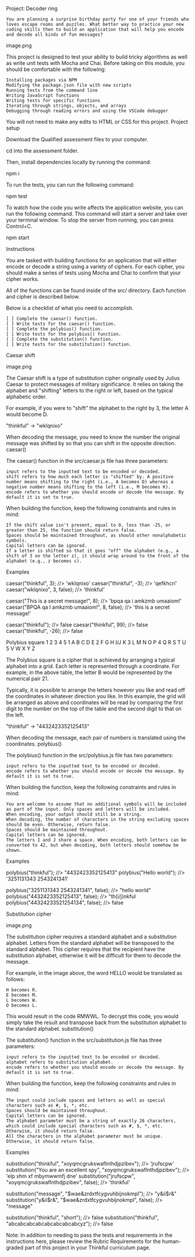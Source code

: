 Project: Decoder ring

    You are planning a surprise birthday party for one of your friends who loves escape rooms and puzzles. What better way to practice your new coding skills then to build an application that will help you encode and decode all kinds of fun messages?

image.png

This project is designed to test your ability to build tricky algorithms as well as write unit tests with Mocha and Chai. Before taking on this module, you should be comfortable with the following:

    Installing packages via NPM
    Modifying the package.json file with new scripts
    Running tests from the command line
    Writing JavaScript functions
    Writing tests for specific functions
    Iterating through strings, objects, and arrays
    Debugging through reading errors and using the VSCode debugger

You will not need to make any edits to HTML or CSS for this project.
Project setup

Download the Qualified assessment files to your computer.

cd into the assessment folder.

Then, install dependencies locally by running the command:

npm i

To run the tests, you can run the following command:

npm test

To watch how the code you write affects the application website, you can run the following command. This command will start a server and take over your terminal window. To stop the server from running, you can press Control+C.

npm start

Instructions

You are tasked with building functions for an application that will either encode or decode a string using a variety of ciphers. For each cipher, you should make a series of tests using Mocha and Chai to confirm that your cipher works.

All of the functions can be found inside of the src/ directory. Each function and cipher is described below.

Below is a checklist of what you need to accomplish.

    [ ] Complete the caesar() function.
    [ ] Write tests for the caesar() function.
    [ ] Complete the polybius() function.
    [ ] Write tests for the polybius() function.
    [ ] Complete the substitution() function.
    [ ] Write tests for the substitution() function.

Caesar shift

image.png

The Caesar shift is a type of substitution cipher originally used by Julius Caesar to protect messages of military significance. It relies on taking the alphabet and "shifting" letters to the right or left, based on the typical alphabetic order.

For example, if you were to "shift" the alphabet to the right by 3, the letter A would become D.

"thinkful" -> "wklqnixo"

When decoding the message, you need to know the number the original message was shifted by so that you can shift in the opposite direction.
caesar()

The caesar() function in the src/caesar.js file has three parameters:

    input refers to the inputted text to be encoded or decoded.
    shift refers to how much each letter is "shifted" by. A positive number means shifting to the right (i.e., A becomes D) whereas a negative number means shifting to the left (i.e., M becomes K).
    encode refers to whether you should encode or decode the message. By default it is set to true.

When building the function, keep the following constraints and rules in mind:

    If the shift value isn't present, equal to 0, less than -25, or greater than 25, the function should return false.
    Spaces should be maintained throughout, as should other nonalphabetic symbols.
    Capital letters can be ignored.
    If a letter is shifted so that it goes "off" the alphabet (e.g., a shift of 3 on the letter z), it should wrap around to the front of the alphabet (e.g., z becomes c).

Examples

caesar("thinkful", 3); //> 'wklqnixo'
caesar("thinkful", -3); //> 'qefkhcri'
caesar("wklqnixo", 3, false); //> 'thinkful'

caesar("This is a secret message!", 8); //> 'bpqa qa i amkzmb umaaiom!'
caesar("BPQA qa I amkzmb umaaiom!", 8, false); //> 'this is a secret message!'

caesar("thinkful"); //> false
caesar("thinkful", 99); //> false
caesar("thinkful", -26); //> false

Polybius square
	1 	2 	3 	4 	5
1 	A 	B 	C 	D 	E
2 	F 	G 	H 	I/J 	K
3 	L 	M 	N 	O 	P
4 	Q 	R 	S 	T 	U
5 	V 	W 	X 	Y 	Z

The Polybius square is a cipher that is achieved by arranging a typical alphabet into a grid. Each letter is represented through a coordinate. For example, in the above table, the letter B would be represented by the numerical pair 21.

Typically, it is possible to arrange the letters however you like and read off the coordinates in whatever direction you like. In this example, the grid will be arranged as above and coordinates will be read by comparing the first digit to the number on the top of the table and the second digit to that on the left.

"thinkful" -> "4432423352125413"

When decoding the message, each pair of numbers is translated using the coordinates.
polybius()

The polybius() function in the src/polybius.js file has two parameters:

    input refers to the inputted text to be encoded or decoded.
    encode refers to whether you should encode or decode the message. By default it is set to true.

When building the function, keep the following constraints and rules in mind:

    You are welcome to assume that no additional symbols will be included as part of the input. Only spaces and letters will be included.
    When encoding, your output should still be a string.
    When decoding, the number of characters in the string excluding spaces should be even. Otherwise, return false.
    Spaces should be maintained throughout.
    Capital letters can be ignored.
    The letters I and J share a space. When encoding, both letters can be converted to 42, but when decoding, both letters should somehow be shown.

Examples

polybius("thinkful"); //> "4432423352125413"
polybius("Hello world"); //> '3251131343 2543241341'

polybius("3251131343 2543241341", false); //> "hello world"
polybius("4432423352125413", false); //> "th(i/j)nkful
polybius("44324233521254134", false); //> false

Substitution cipher

image.png

The substitution cipher requires a standard alphabet and a substitution alphabet. Letters from the standard alphabet will be transposed to the standard alphabet. This cipher requires that the recipient have the substitution alphabet, otherwise it will be difficult for them to decode the message.

For example, in the image above, the word HELLO would be translated as follows:

    H becomes R.
    E becomes M.
    L becomes W.
    O becomes L.

This would result in the code RMWWL. To decrypt this code, you would simply take the result and transpose back from the substitution alphabet to the standard alphabet.
substitution()

The substitution() function in the src/substitution.js file has three parameters:

    input refers to the inputted text to be encoded or decoded.
    alphabet refers to substitution alphabet.
    encode refers to whether you should encode or decode the message. By default it is set to true.

When building the function, keep the following constraints and rules in mind:

    The input could include spaces and letters as well as special characters such as #, $, *, etc.
    Spaces should be maintained throughout.
    Capital letters can be ignored.
    The alphabet parameter must be a string of exactly 26 characters, which could include special characters such as #, $, *, etc. Otherwise, it should return false.
    All the characters in the alphabet parameter must be unique. Otherwise, it should return false.

Examples

substitution("thinkful", "xoyqmcgrukswaflnthdjpzibev"); //> 'jrufscpw'
substitution("You are an excellent spy", "xoyqmcgrukswaflnthdjpzibev"); //> 'elp xhm xf mbymwwmfj dne'
substitution("jrufscpw", "xoyqmcgrukswaflnthdjpzibev", false); //> 'thinkful'

substitution("message", "$wae&zrdxtfcygvuhbijnokmpl"); //> "y&ii$r&"
substitution("y&ii$r&", "$wae&zrdxtfcygvuhbijnokmpl", false); //> "message"

substitution("thinkful", "short"); //> false
substitution("thinkful", "abcabcabcabcabcabcabcabcyz"); //> false

Note: In addition to needing to pass the tests and requirements in the instructions here, please review the Rubric Requirements for the human-graded part of this project in your Thinkful curriculum page.